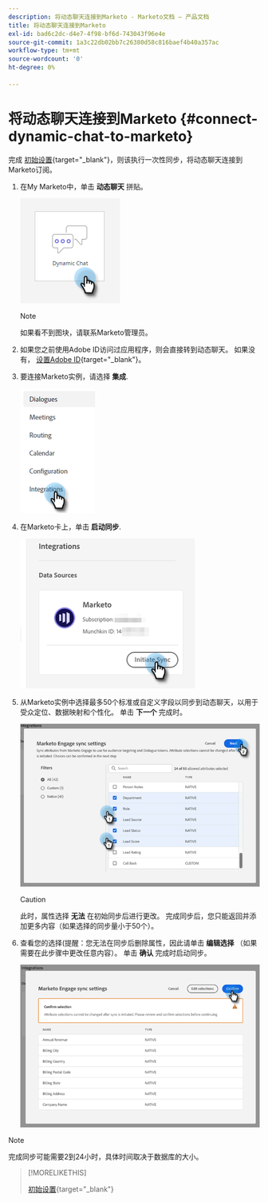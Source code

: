 ```yaml
---
description: 将动态聊天连接到Marketo - Marketo文档 — 产品文档
title: 将动态聊天连接到Marketo
exl-id: bad6c2dc-d4e7-4f98-bf6d-743043f96e4e
source-git-commit: 1a3c22db02bb7c26380d58c816baef4b40a357ac
workflow-type: tm+mt
source-wordcount: '0'
ht-degree: 0%

---
```


# 将动态聊天连接到Marketo {#connect-dynamic-chat-to-marketo}

完成 [初始设置](/help/marketo/product-docs/demand-generation/dynamic-chat/initial-setup.md){target=&quot;_blank&quot;}，则该执行一次性同步，将动态聊天连接到Marketo订阅。

1. 在My Marketo中，单击 **动态聊天** 拼贴。

   ![](assets/connect-dynamic-chat-to-marketo-1.png)

   >[!NOTE]
   >
   >如果看不到图块，请联系Marketo管理员。

1. 如果您之前使用Adobe ID访问过应用程序，则会直接转到动态聊天。 如果没有， [设置Adobe ID](https://helpx.adobe.com/manage-account/using/create-update-adobe-id.html){target=&quot;_blank&quot;}。

1. 要连接Marketo实例，请选择 **集成**.

   ![](assets/connect-dynamic-chat-to-marketo-2.png)

1. 在Marketo卡上，单击 **启动同步**.

   ![](assets/connect-dynamic-chat-to-marketo-3.png)

1. 从Marketo实例中选择最多50个标准或自定义字段以同步到动态聊天，以用于受众定位、数据映射和个性化。 单击 **下一个** 完成时。

   ![](assets/connect-dynamic-chat-to-marketo-4.png)

   >[!CAUTION]
   >
   >此时，属性选择 **无法** 在初始同步后进行更改。 完成同步后，您只能返回并添加更多内容（如果选择的同步量小于50个）。

1. 查看您的选择(提醒：您无法在同步后删除属性，因此请单击 **编辑选择** （如果需要在此步骤中更改任意内容）。 单击 **确认** 完成时启动同步。

   ![](assets/connect-dynamic-chat-to-marketo-5.png)

>[!NOTE]
>
>完成同步可能需要2到24小时，具体时间取决于数据库的大小。

>[!MORELIKETHIS]
>
>[初始设置](/help/marketo/product-docs/demand-generation/dynamic-chat/initial-setup.md){target=&quot;_blank&quot;}
